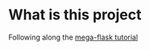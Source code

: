 # What is this project

Following along the [mega-flask tutorial](https://blog.miguelgrinberg.com/post/the-flask-mega-tutorial-part-i-hello-world)

